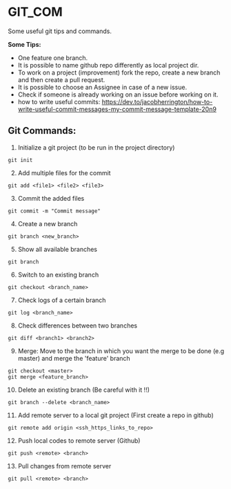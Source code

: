 # GIT_COM
Some useful git tips and commands.

**Some Tips:**
- One feature one branch.
- It is possible to name github repo differently as local project dir.
- To work on a project (improvement) fork the repo, create a new branch and then create a pull request.
- It is possible to choose an Assignee in case of a new issue.
- Check if someone is already working on an issue before working on it.
- how to write useful commits: https://dev.to/jacobherrington/how-to-write-useful-commit-messages-my-commit-message-template-20n9

## Git Commands:
1. Initialize a git project (to be run in the project directory)
```
git init
```
2. Add multiple files for the commit
```
git add <file1> <file2> <file3>
```
3. Commit the added files 
```
git commit -m "Commit message"
```
4. Create a new branch 
```
git branch <new_branch>
```
5. Show all available branches 
```
git branch
```
6. Switch to an existing branch
```
git checkout <branch_name>
```
7. Check logs of a certain branch
```
git log <branch_name>
```
8. Check differences between two branches
```
git diff <branch1> <branch2>
```
9. Merge: Move to the branch in which you want the merge to be done (e.g master) and merge the 'feature' branch
```
git checkout <master>
git merge <feature_branch>
```
10. Delete an existing branch (Be careful with it !!)
```
git branch --delete <branch_name>
```
11. Add remote server to a local git project (First create a repo in github)
```
git remote add origin <ssh_https_links_to_repo> 
```
12. Push local codes to remote server (Github)
```
git push <remote> <branch>
```
13. Pull changes from remote server 
```
git pull <remote> <branch>
```



